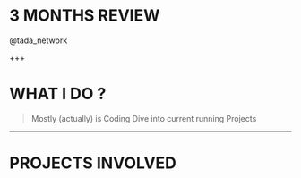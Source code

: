 # 3 MONTHS REVIEW
@tada_network

+++
# WHAT I DO ?
> Mostly (actually) is Coding
> Dive into current running Projects

---
# PROJECTS INVOLVED